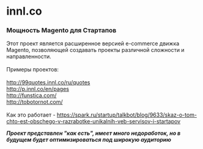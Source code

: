 # innl.co

<h3>Мощность Magento для Стартапов</h3>

Этот проект является расширенное версией e-commerce движка Magento, позволяющей создавать проекты различной сложности и направленности. <br/>
<br/>
Примеры проектов: <br/>
<br/>
http://99quotes.innl.co/ru/quotes<br/>
http://p.innl.co/en/pages<br/>
http://funstica.com/<br/>
http://tobotornot.com/<br/>
<br/>
Как это работает - https://spark.ru/startup/talkbot/blog/9633/skaz-o-tom-chto-est-obschego-v-razrabotke-unikalnih-veb-servisov-i-startapov <br/>

<strong><i>Проект представлен "как есть", имеет много недоработок, но в будущем будет оптимизироваться под широкую аудиторию </i></strong>
